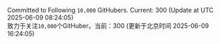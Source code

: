Committed to Following `10,000` GitHubers. Current: <!-- FOLLOWING_COUNT -->300<!-- FOLLOWING_COUNT --> (Update at UTC <!-- LAST_UPDATED -->2025-06-09 08:24:05<!-- LAST_UPDATED -->)<br>
致力于关注`10,000`个GitHuber。当前：<!-- FOLLOWING_COUNT -->300<!-- FOLLOWING_COUNT --> (更新于北京时间 <!-- LAST_UPDATED_CST -->2025-06-09 16:24:05<!-- LAST_UPDATED_CST -->)
